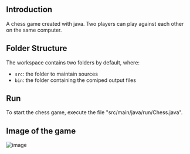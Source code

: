 ## Introduction
A chess game created with java. Two players can play against each other on the same computer.

## Folder Structure

The workspace contains two folders by default, where:

- `src`: the folder to maintain sources
- `bin`: the folder containing the comiped output files


## Run

To start the chess game, execute the file "src/main/java/run/Chess.java".

## Image of the game
![image](https://user-images.githubusercontent.com/89870851/190847639-f4e45bcb-7748-4f3f-bc49-84030e344e0f.png)
